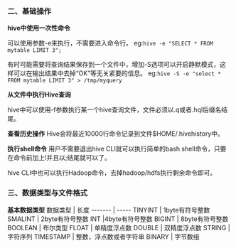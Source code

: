 ### 二、基础操作
**hive中使用一次性命令**

可以使用参数-e来执行，不需要进入命令行。
eg:`hive -e "SELECT * FROM mytable LIMIT 3";`

有时可能需要将查询结果保存到一个文件中，增加-S选项可以开启静默模式，这样可以在输出结果中去掉“OK”等无关紧要的信息。
eg:`hive -S -e "select * FROM mytable LIMIT 3" > /tmp/myquery`

**从文件中执行Hive查询**

hive中可以使用-f参数执行某一个hive查询文件，文件必须以.q或者.hql后缀名结尾。

**查看历史操作**
Hive会将最近10000行命令记录到文件$HOME/.hivehistory中。

**执行shell命令**
用户不需要退出hive CLI就可以执行简单的bash shell命令，只要在命令前加上!并且以;结尾就可以了。

hive CLI中也可以执行Hadoop命令，去掉hadoop/hdfs执行剩余命令即可。

### 三、数据类型与文件格式
**基本数据类型**
数据类型 | 长度
------- | -----
TINYINT | 1byte有符号整数
SMALINT |  2byte有符号整数
INT    |4byte有符号整数
BIGINT  | 8byte有符号整数
BOOLEAN  | 布尔类型
FLOAT    | 单精度浮点数
DOUBLE  | 双精度浮点数
STRING   | 字符序列
TIMESTAMP | 整数，浮点数或者字符串
BINARY   | 字节数组












